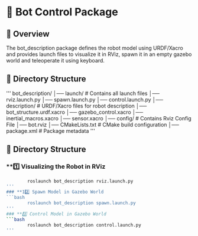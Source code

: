 # 🤖 Bot Control Package

## 📌 Overview
The bot_description package defines the robot model using URDF/Xacro and provides launch files to visualize it in RViz, spawn it in an empty gazebo world and teleoperate it using keyboard.

## 📁 Directory Structure

'''
bot_description/
│── launch/          # Contains all launch files
    │── rviz.launch.py
    │── spawn.launch.py
    │── control.launch.py
│── description/     # URDF/Xacro files for robot description
    │── bot_structure.urdf.xacro
    │── gazebo_control.xacro
    │── inertial_macros.xacro
    │── sensor.xacro
│── config/          # Contains Rviz Config File
    │── bot.rviz
│── CMakeLists.txt   # CMake build configuration
│── package.xml      # Package metadata
'''


## 📁 Directory Structure

### **1️⃣ Visualizing the Robot in RViz
```bash    
        roslaunch bot_description rviz.launch.py
'''
### **12️⃣ Spawn Model in Gazebo World
```bash  
        roslaunch bot_description spawn.launch.py
'''
### **3️⃣ Control Model in Gazebo World
```bash  
        roslaunch bot_description control.launch.py
'''



